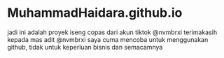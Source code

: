 # MuhammadHaidara.github.io
jadi ini adalah proyek iseng copas dari akun tiktok @nvmbrxi
terimakasih kepada mas adit @nvmbrxi
saya cuma mencoba untuk menggunakan github, tidak untuk keperluan bisnis dan semacamnya
